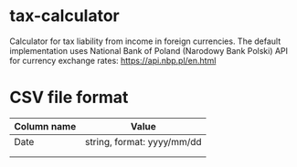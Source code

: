 # tax-calculator
Calculator for tax liability from income in foreign currencies. The default implementation uses National Bank of Poland (Narodowy Bank Polski) API for currency exchange rates: https://api.nbp.pl/en.html

# CSV file format
| Column name | Value |
|-------------|-------|
| Date            |   string, format: yyyy/mm/dd    |
|             |       |
|             |       |

